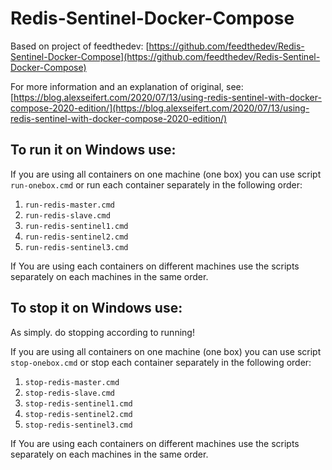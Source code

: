 # Redis-Sentinel-Docker-Compose

Based on project of feedthedev: [https://github.com/feedthedev/Redis-Sentinel-Docker-Compose](https://github.com/feedthedev/Redis-Sentinel-Docker-Compose)

For more information and an explanation of original, see: [https://blog.alexseifert.com/2020/07/13/using-redis-sentinel-with-docker-compose-2020-edition/](https://blog.alexseifert.com/2020/07/13/using-redis-sentinel-with-docker-compose-2020-edition/)


## To run it on Windows use:

If you are using all containers on one machine (one box) you can use script `run-onebox.cmd` or run each container separately in the following order:

1) `run-redis-master.cmd`
2) `run-redis-slave.cmd`
3) `run-redis-sentinel1.cmd`
4) `run-redis-sentinel2.cmd`
5) `run-redis-sentinel3.cmd`

If You are using each containers on different machines use the scripts separately on each machines in the same order.

## To stop it on Windows use:

As simply. do stopping according to running!

If you are using all containers on one machine (one box) you can use script `stop-onebox.cmd` or stop each container separately in the following order:

1) `stop-redis-master.cmd`
2) `stop-redis-slave.cmd`
3) `stop-redis-sentinel1.cmd`
4) `stop-redis-sentinel2.cmd`
5) `stop-redis-sentinel3.cmd`

If You are using each containers on different machines use the scripts separately on each machines in the same order.